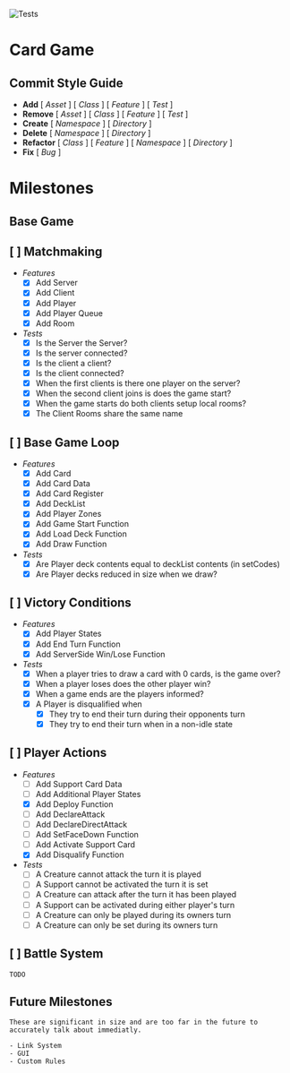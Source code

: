 ![Tests](https://github.com/AlexDarigan/CardGame/workflows/Tests/badge.svg)


# Card Game

## Commit Style Guide


- **Add** [ _Asset_ ] [ _Class_ ] [ _Feature_ ] [ _Test_ ]
- **Remove** [ _Asset_ ] [ _Class_ ] [ _Feature_ ] [ _Test_ ]
- **Create** [ _Namespace_ ]  [ _Directory_ ]
- **Delete** [ _Namespace_ ]  [ _Directory_ ]
- **Refactor** [ _Class_ ] [ _Feature_ ] [ _Namespace_ ] [ _Directory_ ]
- **Fix** [ _Bug_ ]

 
# Milestones
## Base Game

## [ ] Matchmaking
- _Features_
    - [X] Add Server
    - [X] Add Client
    - [X] Add Player
    - [X] Add Player Queue
    - [X] Add Room
- _Tests_
    - [X] Is the Server the Server?
    - [X] Is the server connected?
    - [X] Is the client a client?
    - [X] Is the client connected?
    - [X] When the first clients is there one player on the server?
    - [X] When the second client joins is does the game start?
    - [X] When the game starts do both clients setup local rooms?
    - [X] The Client Rooms share the same name
  
## [ ] Base Game Loop
- _Features_
    - [X] Add Card
    - [X] Add Card Data
    - [X] Add Card Register
    - [X] Add DeckList
    - [X] Add Player Zones
    - [X] Add Game Start Function 
    - [X] Add Load Deck Function
    - [X] Add Draw Function
- _Tests_
    - [X] Are Player deck contents equal to deckList contents (in setCodes)
    - [X] Are Player decks reduced in size when we draw?
## [ ] Victory Conditions
- _Features_
    - [X] Add Player States
    - [X] Add End Turn Function
    - [X] Add ServerSide Win/Lose Function
- _Tests_
    - [X] When a player tries to draw a card with 0 cards, is the game over?
    - [X] When a player loses does the other player win?
    - [X] When a game ends are the players informed?
    - [X] A Player is disqualified when
        - [X] They try to end their turn during their opponents turn
        - [X] They try to end their turn when in a non-idle state

## [ ] Player Actions
- _Features_
    - [ ] Add Support Card Data
    - [ ] Add Additional Player States
    - [X] Add Deploy Function
    - [ ] Add DeclareAttack
    - [ ] Add DeclareDirectAttack
    - [ ] Add SetFaceDown Function
    - [ ] Add Activate Support Card
    - [X] Add Disqualify Function
- _Tests_
    - [ ] A Creature cannot attack the turn it is played
    - [ ] A Support cannot be activated the turn it is set
    - [ ] A Creature can attack after the turn it has been played
    - [ ] A Support can be activated during either player's turn
    - [ ] A Creature can only be played during its owners turn
    - [ ] A Creature can only be set during its owners turn

## [ ] Battle System

    TODO

## Future Milestones

    These are significant in size and are too far in the future to accurately talk about immediatly.

    - Link System
    - GUI
    - Custom Rules

    
    

